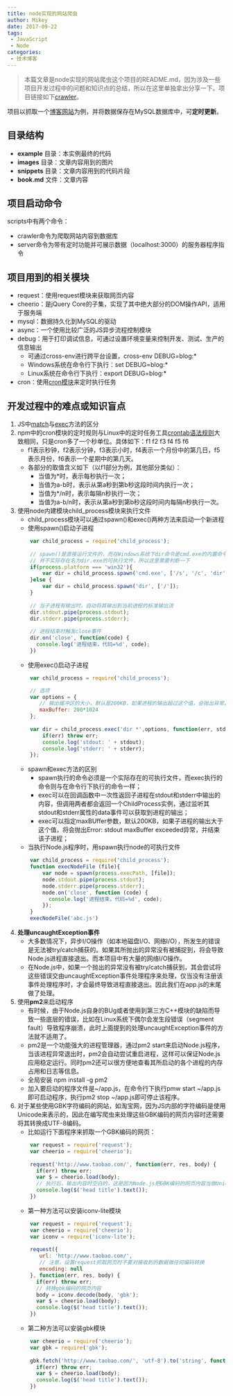 ```yaml
---
title: node实现的网站爬虫
author: Mikey
date: 2017-09-22
tags:
 - JavaScript
 - Node
categories:
 - 技术博客
---
```


> 本篇文章是node实现的网站爬虫这个项目的README.md，因为涉及一些项目开发过程中的问题和知识点的总结，所以在这里单独拿出分享一下。项目链接如下[<i class="icon-github-alt"></i>crawler][3]。


项目以抓取一个[博客网站](http://blog.sina.com.cn/u/1776757314)为例，并将数据保存在MySQL数据库中，可**定时更新**。

## 目录结构

+ **example** 目录：本实例最终的代码
+ **images** 目录：文章内容用到的图片
+ **snippets** 目录：文章内容用到的代码片段
+ **book.md** 文件：文章内容

## 项目启动命令

scripts中有两个命令：
+ crawler命令为爬取网站内容到数据库
+ server命令为带有定时功能并可展示数据（localhost:3000）的服务器程序指令

## 项目用到的相关模块

+ request：使用request模块来获取网页内容
+ cheerio：是jQuery Core的子集，实现了其中绝大部分的DOM操作API，适用于服务端
+ mysql：数据持久化到MySQL的驱动
+ async：一个使用比较广泛的JS异步流程控制模块
+ debug：用于打印调试信息，可通过设置环境变量来控制开发、测试、生产的信息输出
  + 可通过cross-env进行跨平台设置，cross-env DEBUG=blog:*
  + Windows系统在命令行下执行：set DEBUG=blog:*
  + Linux系统在命令行下执行：export DEBUG=blog:*
+ cron：使用[cron模块](https://www.npmjs.com/package/cron)来定时执行任务

## 开发过程中的难点或知识盲点

1. JS中[match](http://www.w3school.com.cn/jsref/jsref_match.asp)与[exec](http://www.w3school.com.cn/jsref/jsref_exec_regexp.asp)方法的区分  
2. npm中的cron模块的定时规则与Linux中的定时任务工具[crontab语法规则](http://crontab.org/)大致相同，只是cron多了一个秒单位。具体如下：f1 f2 f3 f4 f5 f6
   + f1表示秒钟，f2表示分钟，f3表示小时，f4表示一个月份中的第几日，f5表示月份，f6表示一个星期中的第几天。
   + 各部分的取值含义如下（以f1部分为例，其他部分类似）：
     + 当值为*时，表示每秒执行一次；
     + 当值为a-b时，表示从第a秒到第b秒这段时间内执行一次；
     + 当值为*/n时，表示每隔n秒执行一次；
     + 当值为a-b/n时，表示从第a秒到第b秒这段时间内每隔n秒执行一次。
3. 使用node内建模块child_process模块来执行文件
   + child_process模块可以通过spawn()和exec()两种方法来启动一个新进程
   + 使用spawn()启动子进程
    ```javascript
        var child_process = require('child_process');
        
        // spawn()是直接运行文件的，而在Windows系统下dir命令是cmd.exe的内置命令
        // 并不实际存在名为dir.exe的可执行文件，所以这里需要判断一下
        if(process.platform === 'win32'){
            var dir = child_process.spawn('cmd.exe', ['/s', '/c', 'dir', 'c:\\']);
        }else {
            var dir = child_process.spawn('dir', ['/']);
        }
        
        // 当子进程有输出时，自动将其输出到当前进程的标准输出流
        dir.stdout.pipe(process.stdout);
        dir.stderr.pipe(process.stderr);
        
        // 进程结束时触发close事件
        dir.on('close', function(code) {
          console.log('进程结束，代码=%d', code);
        })
    ```
    + 使用exec()启动子进程
    ```javascript
        var child_process = require('child_process');

        // 选项
        var options = {
           // 输出缓冲区的大小，默认是200KB，如果进程的输出超过这个值，会抛出异常，并结束该进程
           maxBuffer: 200*1024
        };
        
        var dir = child_process.exec('dir *',options, function(err, stdout, stderr) {
            if(err) throw err;
            console.log('stdout: ' + stdout);
            console.log('stderr: ' + stderr);
        });
    ```
    + spawn和exec方法的区别
      + spawn执行的命令必须是一个实际存在的可执行文件，而exec执行的命令则与在命令行下执行的命令一样；
      + exec可以在回调函数中一次性返回子进程在stdout和stderr中输出的内容，但调用两者都会返回一个ChildProcess实例，通过监听其stdout和stderr属性的data事件可以获取到进程的输出；
      + exec可以指定maxBUffer参数，默认200KB，如果子进程的输出大于这个值，将会抛出Error: stdout maxBuffer exceeded异常，并结束该子进程；
    + 当执行Node.js程序时，用spawn执行node的可执行文件
    ```javascript
        var child_process = require('child_process');
        function execNodeFile (file){
            var node = spawn(process.execPath, [file]);
            node.stdout.pipe(process.stdout);
            node.stderr.pipe(process.stderr);
            node.on('close', function (code) {
              console.log('进程结束，代码=%d', code);
            });  
        }
        execNodeFile('abc.js')
    ```
4. **处理uncaughtException事件**
   + 大多数情况下，异步I/O操作（如本地磁盘I/O、网络I/O），所发生的错误是无法被try/catch捕获的。如果其所抛出的异常没有被捕捉到，将会导致Node.js进程直接退出。而本项目中有大量的网络I/O操作。
   + 在Node.js中，如果一个抛出的异常没有被try/catch捕获到，其会尝试将这些错误交由uncaughtException事件处理程序来处理，仅当没有注册该事件处理程序时，才会最终导致进程直接退出。因此我们在app.js的末尾做了处理。
5. 使用**pm2**来启动程序
   + 有时候，由于Node.js自身的BUg或者使用到第三方C++模块的缺陷而导致一些底层的错误，比如在Linux系统下偶尔会发生段错误（segment fault）导致程序崩溃，此时上面提到的处理uncaughtException事件的方法就不适用了。
   + pm2是一个功能强大的进程管理器，通过pm2 start来启动Node.js程序，当该进程异常退出时，pm2会自动尝试重启进程，这样可以保证Node.js应用稳定运行。同时pm2还可以很方便地查看其所启动的各个进程的内存占用和日志等信息。
   + 全局安装 npm install -g pm2
   + 加入要启动的程序文件是~/app.js，在命令行下执行pmw start ~/app.js即可启动程序，执行pm2 stop ~/app.js即可停止该程序。 
6. 对于某些使用GBK字符编码的网站，如淘宝网，因为JS内部的字符编码是使用Unicode来表示的，因此在编写爬虫来处理这些GBK编码的网页内容时还需要将其转换成UTF-8编码。
   + 比如运行下面程序来抓取一个GBK编码的网页：
    ```javascript
        var request = require('request');
        var cheerio = require('cheerio');
        
        request('http://www.taobao.com/', function(err, res, body) {
          if(err) throw err;
          var $ = cheerio.load(body);
          // 执行后，输出内容时空白的，这是因为Node.js把GBK编码的网页内容当做Unicode编码来处理了。
          console.log($('head title').text());
        })
    ```
   + 第一种方法可以安装iconv-lite模块
    ```javascript
        var request = require('request');
        var cheerio = require('cheerio');
        var iconv = require('iconv-lite');
        
        request({
           url: 'http://www.taobao.com/',
           // 注意，设置request抓取网页时不要对接收到的数据做任何编码转换
           encoding: null
        }, function(err, res, body) {
          if(err) throw err;
          // 转换gbk编码的网页内容
          body = iconv.decode(body, 'gbk');
          var $ = cheerio.load(body);
          console.log($('head title').text());
        })
    ```
    + 第二种方法可以安装gbk模块
    ```javascript
        var cheerio = require('cheerio');
        var gbk = require('gbk');
        
        gbk.fetch('http://www.taobao.com/', 'utf-8').to('string', function(err, body) {
          if(err) throw err;
          var $ = cheerio.load(body);
          console.log($('head title').text());
        })
    ```


  [1]: https://mickeywang.com
  [2]: https://www.zhihu.com/people/laughingHome
  [3]: https://github.com/Mickey-Wang/crawler

